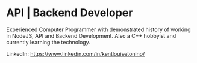 # API | Backend Developer
Experienced Computer Programmer with demonstrated history of working in NodeJS, API and Backend Development. Also a C++ hobbyist and currently learning the technology.

LinkedIn: https://www.linkedin.com/in/kentlouisetonino/

